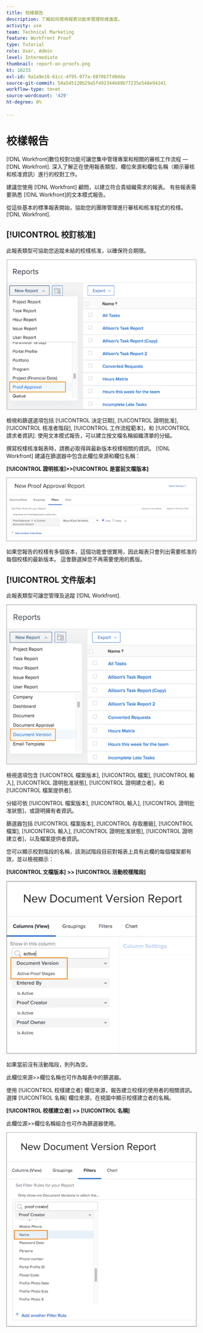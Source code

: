 ```yaml
---
title: 校樣報告
description: 了解如何使用報表功能來管理校樣進度。
activity: use
team: Technical Marketing
feature: Workfront Proof
type: Tutorial
role: User, Admin
level: Intermediate
thumbnail: report-on-proofs.png
kt: 10233
exl-id: 9a1a9e16-61cc-4f95-977a-8870b7fd0dda
source-git-commit: 58a545120b29a5f492344b89b77235e548e94241
workflow-type: tm+mt
source-wordcount: '429'
ht-degree: 0%

---
```


# 校樣報告

[!DNL Workfront]數位校對功能可讓您集中管理專案和相關的審核工作流程 —  [!DNL Workfront]. 深入了解正在使用報表類型、欄位來源和欄位名稱（顯示審核和核准資訊）進行的校對工作。

建議您使用 [!DNL Workfront] 顧問，以建立符合貴組織需求的報表。 有些報表需要熟悉 [!DNL Workfront]的文本模式報告。

從這些基本的標準報表開始，協助您的團隊管理進行審核和核准程式的校樣。 [!DNL Workfront].

## [!UICONTROL 校訂核准]

此報表類型可協助您追蹤未結的校樣核准，以確保符合期限。

![選擇 [!UICONTROL 證明核准] 從 [!UICONTROL 新增報表] 下拉式功能表](assets/proof-system-setups-proof-approval-report.png)

檢視和篩選選項包括 [!UICONTROL 決定日期], [!UICONTROL 證明批准], [!UICONTROL 核准者階段], [!UICONTROL 工作流程範本]，和 [!UICONTROL 請求者資訊]. 使用文本模式報告，可以建立按文檔名稱組織清單的分組。

撰寫校樣核准報表時，請務必取得與最新版本校樣相關的資訊。 [!DNL Workfront] 建議在篩選器中包含此欄位來源和欄位名稱：

**[!UICONTROL 證明核准]>>[!UICONTROL 是當前文檔版本]**

![Report Builder中的「篩選器」索引標籤](assets/proof-system-setups-proof-approval-report-is-current-version.png)

如果您報告的校樣有多個版本，這個功能會很實用，因此報表只會列出需要核准的每個校樣的最新版本。 這會篩選掉您不再需要使用的舊版。

## [!UICONTROL 文件版本]

此報表類型可讓您管理及追蹤 [!DNL Workfront].

![選擇 [!UICONTROL 文檔版本] 從 [!UICONTROL 新增報表] 下拉式功能表](assets/proof-system-setups-document-version-report.png)

檢視選項包含 [!UICONTROL 檔案版本], [!UICONTROL 檔案], [!UICONTROL 輸入], [!UICONTROL 證明批准狀態], [!UICONTROL 證明建立者]，和 [!UICONTROL 檔案提供者].

分組可依 [!UICONTROL 檔案版本], [!UICONTROL 輸入], [!UICONTROL 證明批准狀態]，或證明擁有者資訊。

篩選器包括 [!UICONTROL 檔案版本], [!UICONTROL 存取層級], [!UICONTROL 檔案], [!UICONTROL 輸入], [!UICONTROL 證明批准狀態], [!UICONTROL 證明建立者]，以及檔案提供者資訊。

您可以顯示校對階段的名稱，該測試階段目前對報表上具有此欄的每個檔案都有效，並以檢視顯示：

**[!UICONTROL 文檔版本] >> [!UICONTROL 活動校樣階段]**

![Report Builder中的「篩選器」索引標籤](assets/proof-system-setups-active-proof-stages.png)

如果當前沒有活動階段，則列為空。

此欄位來源>>欄位名稱也可作為報表中的篩選器。

使用 [!UICONTROL 校樣建立者] 欄位來源，報告建立校樣的使用者的相關資訊。 選擇 [!UICONTROL 名稱] 欄位來源，在視圖中顯示校樣建立者的名稱。

**[!UICONTROL 校樣建立者] >> [!UICONTROL 名稱]**

此欄位源>>欄位名稱組合也可作為篩選器使用。

![Report Builder中的「篩選器」索引標籤](assets/proof-system-setups-proof-creator-name.png)

<!--
Learn More Icon
Learn how to create reports in [!DNL Workfront] with the Report Creation class.
Access to proofing functionality
-->
